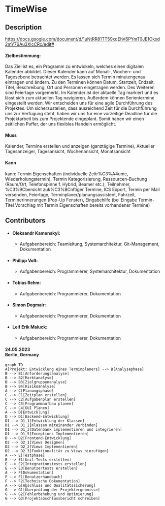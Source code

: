 # TimeWise

## Description
https://docs.google.com/document/d/1uNtRR81TT59xqEhV6PYmT0JE1Okxd2mY76Au3XIcCRc/edit#
#### Zielbestimmung: 
Das Ziel ist es, ein Programm zu entwickeln, welches einen digitalen Kalender abbildet. Dieser Kalender kann auf Monat-, Wochen- und Tagesebene betrachtet werden. Es lassen sich Termin minutengenau eintragen und ändern. Zu den Terminen können Datum, Startzeit, Endzeit, Titel, Beschreibung, Ort und Personen eingetragen werden. Des Weiteren sind Feiertage vorgemerkt. Im Kalender ist der aktuelle Tag markiert und es lässt sich zum aktuellen Tag navigieren. Außerdem können Serientermine eingestellt werden.
Wir entscheiden uns für eine agile Durchführung des Projektes. Um sicherzustellen, dass ausreichend Zeit für die Durchführung uns zur Verfügung steht, haben wir uns für eine vorzeitige Deadline für die Projektarbeit bis zum Projektende eingeplant. Somit haben wir einen zeitlichen Puffer, der uns flexibles Handeln ermöglicht.
#### Muss
Kalender, Termine erstellen und anzeigen (ganztägige Termine), Aktueller Tagesanzeiger, Tagesansicht, Wochenansicht, Monatsansicht
#### Kann
kann: Termin Eigenschaften (individuelle Zeitr%C3%A4ume, Wiederholungstermin), Termin Kategorisierung, Ressourcen-Buchung (Raum/Ort, Telefonspinne f. Hybrid, Beamer etc.), Teilnehmer, %C3%9Cbersicht zuk%C3%BCnftiger Termine, ICS Export, Termin per Mail versenden, Feiertage, Terminplaner/planungsassistent, Fahrzeit, Terminerinnerungen (Pop-Up Fenster), Eingabehilfe (bei Eingabe Termin-Titel Vorschlag mit Termin Eigenschaften bereits vorhandener Termine)

## Contributors
- #### Oleksandr Kamenskyi: </br> 
  - Aufgabenbereich: Teamleitung, Systemarchitektur, Git-Management, Dokumentation
- #### Philipp Voß: </br>
    - Aufgabenbereich: Programmierer, Systemarchitektur, Dokumentation
- #### Tobias Rehm: </br>
    - Aufgabenbereich: Programmierer, Dokumentation
- #### Simon Degmair: </br>
    - Aufgabenbereich: Programmierer, Dokumentation
- #### Leif Erik Maluck: </br>
    - Aufgabenbereich: Programmierer, Dokumentation

####  24.05.2023 </br> Berlin, Germany 


```mermaid
graph TD
A[Projekt: Entwicklung eines Terminplaners] --> B[Analysephase]
B --> B1[Anforderungsanalyse]
B --> B2[Marktanalyse]
B --> B3[Zielgruppenanalyse]
B --> B4[Risikoanalyse]
A --> C[Planungsphase]
C --> C1[Zeitplan erstellen]
C --> C2[Aufgabenplan erstellen]
C --> C3[Programmaufbau planen]
C --> C4[GUI Planen]
A --> D[Entwicklung]
D --> D1[Backend-Entwicklung]
D1 --> D1_1[Entwicklung der Klassen]
D1 --> D1_2[Klassen miteinander Verbinden]
D1 --> D1_3[Datenbank implementieren und integrieren]
D1 --> D1_5[Exceptions Implementieren]
D --> D2[Frontend-Entwicklung]
D2 --> D2_1[Views Designen]
D2 --> D2_2[Views Implementieren]
D2 --> D2_3[Funktionalität zu Views hinzufügen]
A --> E[Testphase]
E --> E1[Unit-Tests erstellen]
E --> E2[Integrationstests erstellen]
E --> E3[Benutzertests erstellen]
A --> F[Dokumentation]
F --> F1[Benutzerhandbuch]
F --> F2[Technische Dokumentation]
A --> G[Abschluss und Qualitätssicherung]
G --> G1[Überprüfung der Projektergebnisse]
G --> G2[Fehlerbehebung und Optimierung]
G --> G3[Projektabschlussbericht schreiben]
```
